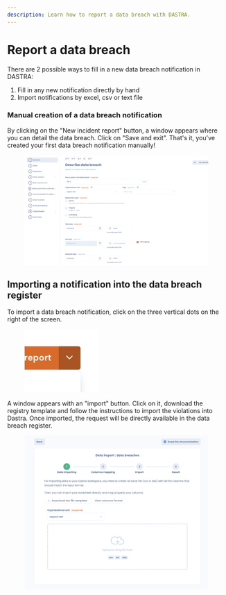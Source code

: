 ```yaml
---
description: Learn how to report a data breach with DASTRA.
---
```


# Report a data breach

There are 2 possible ways to fill in a new data breach notification in DASTRA:

1. Fill in any new notification directly by hand
2. Import notifications by excel, csv or text file

### Manual creation of a data breach notification

By clicking on the "New incident report" button, a window appears where you can detail the data breach. Click on "Save and exit". That's it, you've created your first data breach notification manually!

<figure><img src="../../.gitbook/assets/Capture d’écran 2023-01-20 à 18.26.34.png" alt=""><figcaption></figcaption></figure>

## Importing a notification into the data breach register

To import a data breach notification, click on the three vertical dots on the right of the screen.

<figure><img src="../../.gitbook/assets/Capture d’écran 2023-01-20 à 18.30.12.png" alt=""><figcaption></figcaption></figure>

A window appears with an "import" button. Click on it, download the registry template and follow the instructions to import the violations into Dastra. Once imported, the request will be directly available in the data breach register.

<figure><img src="../../.gitbook/assets/Capture d’écran 2023-01-20 à 18.31.23.png" alt=""><figcaption></figcaption></figure>
